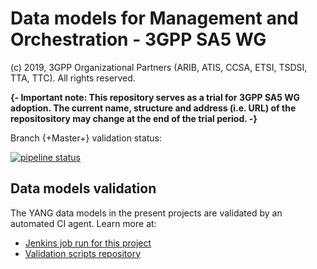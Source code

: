 # Data models for Management and Orchestration - 3GPP SA5 WG

(c) 2019, 3GPP Organizational Partners (ARIB, ATIS, CCSA, ETSI, TSDSI, TTA, TTC). 
All rights reserved.

**{- Important note: This repository serves as a trial for 3GPP SA5 WG adoption. The current name, structure and address (i.e. URL) of the repositository may change at the end of the trial period. -}**

Branch {+Master+} validation status:

[![pipeline status](https://forge.etsi.org/gitlab/3GPP/SA5/data-models/badges/master/pipeline.svg)](https://forge.etsi.org/gitlab/3GPP/SA5/data-models/commits/master)

## Data models validation

The YANG data models in the present projects are validated by an automated CI agent. Learn more at:

* [Jenkins job run for this project](https://forge.etsi.org/jenkins/job/3GPP/view/SA5%20Data%20Models%20validation/)
* [Validation scripts repository](https://forge.etsi.org/rep/forge-tools/3gpp-scripts)